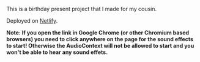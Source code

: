 This is a birthday present project that I made for my cousin.

Deployed on [Netlify](https://hb-oana.netlify.app/).

**Note: If you open the link in Google Chrome (or other Chromium based browsers) you need to click anywhere on the page for the sound effects to start! Otherwise the AudioContext will not be allowed to start and you won't be able to hear any sound effets.**

